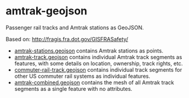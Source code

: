 # amtrak-geojson

Passenger rail tracks and Amtrak stations as GeoJSON.

Based on: http://fragis.fra.dot.gov/GISFRASafety/

* [amtrak-stations.geojson](./amtrak-stations.geojson) contains Amtrak stations as points.
* [amtrak-track.geojson](./amtrak-track.geojson) contains individual Amtrak track segments as features, with some details on location, ownership, track rights, etc.
* [commuter-rail-track.geojson](./commuter-rail-track.geojson) contains individual track segments for other US commuter rail systems as individual features.
* [amtrak-combined.geojson](./amtrak-combined.geojson) contains the mesh of all Amtrak track segments as a single feature with no attributes.